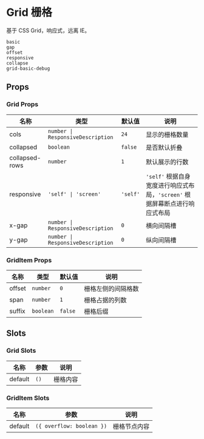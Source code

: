 # Grid 栅格

<!--single-column-->

基于 CSS Grid，响应式，远离 IE。

```demo
basic
gap
offset
responsive
collapse
grid-basic-debug
```

## Props

### Grid Props

| 名称 | 类型 | 默认值 | 说明 |
| --- | --- | --- | --- |
| cols | `number \| ResponsiveDescription` | `24` | 显示的栅格数量 |
| collapsed | `boolean` | `false` | 是否默认折叠 |
| collapsed-rows | `number` | `1` | 默认展示的行数 |
| responsive | `'self' \| 'screen'` | `'self'` | `'self'` 根据自身宽度进行响应式布局，`'screen'` 根据屏幕断点进行响应式布局 |
| x-gap | `number \| ResponsiveDescription` | `0` | 横向间隔槽 |
| y-gap | `number \| ResponsiveDescription` | `0` | 纵向间隔槽 |

### GridItem Props

| 名称   | 类型      | 默认值  | 说明               |
| ------ | --------- | ------- | ------------------ |
| offset | `number`  | `0`     | 栅格左侧的间隔格数 |
| span   | `number`  | `1`     | 栅格占据的列数     |
| suffix | `boolean` | `false` | 栅格后缀           |

## Slots

### Grid Slots

| 名称    | 参数 | 说明     |
| ------- | ---- | -------- |
| default | `()` | 栅格内容 |

### GridItem Slots

| 名称    | 参数                      | 说明         |
| ------- | ------------------------- | ------------ |
| default | `({ overflow: boolean })` | 栅格节点内容 |
